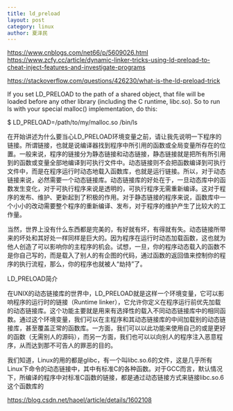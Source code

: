 ```yaml
---
title: ld_preload
layout: post
category: linux
author: 夏泽民
---
```

https://www.cnblogs.com/net66/p/5609026.html
https://www.zcfy.cc/article/dynamic-linker-tricks-using-ld-preload-to-cheat-inject-features-and-investigate-programs
<!-- more -->
https://stackoverflow.com/questions/426230/what-is-the-ld-preload-trick

If you set LD_PRELOAD to the path of a shared object, that file will be loaded before any other library (including the C runtime, libc.so). So to run ls with your special malloc() implementation, do this:

$ LD_PRELOAD=/path/to/my/malloc.so /bin/ls

在开始讲述为什么要当心LD_PRELOAD环境变量之前，请让我先说明一下程序的链接。所谓链接，也就是说编译器找到程序中所引用的函数或全局变量所存在的位置。一般来说，程序的链接分为静态链接和动态链接，静态链接就是把所有所引用到的函数或变量全部地编译到可执行文件中。动态链接则不会把函数编译到可执行文件中，而是在程序运行时动态地载入函数库，也就是运行链接。所以，对于动态链接来说，必然需要一个动态链接库。动态链接库的好处在于，一旦动态库中的函数发生变化，对于可执行程序来说是透明的，可执行程序无需重新编译。这对于程序的发布、维护、更新起到了积极的作用。对于静态链接的程序来说，函数库中一个小小的改动需要整个程序的重新编译、发布，对于程序的维护产生了比较大的工作量。


 

当然，世界上没有什么东西都是完美的，有好就有坏，有得就有失。动态链接所带来的坏处和其好处一样同样是巨大的。因为程序在运行时动态加载函数，这也就为他人创造了可以影响你的主程序的机会。试想，一旦，你的程序动态载入的函数不是你自己写的，而是载入了别人的有企图的代码，通过函数的返回值来控制你的程序的执行流程，那么，你的程序也就被人“劫持”了。


 

LD_PRELOAD简介



 

在UNIX的动态链接库的世界中，LD_PRELOAD就是这样一个环境变量，它可以影响程序的运行时的链接（Runtime linker），它允许你定义在程序运行前优先加载的动态链接库。这个功能主要就是用来有选择性的载入不同动态链接库中的相同函数。通过这个环境变量，我们可以在主程序和其动态链接库的中间加载别的动态链接库，甚至覆盖正常的函数库。一方面，我们可以以此功能来使用自己的或是更好的函数（无需别人的源码），而另一方面，我们也可以以向别人的程序注入恶意程序，从而达到那不可告人的罪恶的目的。


 

我们知道，Linux的用的都是glibc，有一个叫libc.so.6的文件，这是几乎所有Linux下命令的动态链接中，其中有标准C的各种函数。对于GCC而言，默认情况下，所编译的程序中对标准C函数的链接，都是通过动态链接方式来链接libc.so.6这个函数库的

https://blog.csdn.net/haoel/article/details/1602108

